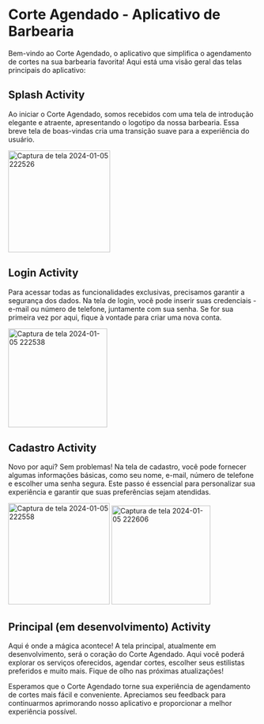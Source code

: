 # Corte Agendado - Aplicativo de Barbearia

Bem-vindo ao Corte Agendado, o aplicativo que simplifica o agendamento de cortes na sua barbearia favorita! Aqui está uma visão geral das telas principais do aplicativo:

## Splash Activity
Ao iniciar o Corte Agendado, somos recebidos com uma tela de introdução elegante e atraente, apresentando o logotipo da nossa barbearia. Essa breve tela de boas-vindas cria uma transição suave para a experiência do usuário.

<img width="206" alt="Captura de tela 2024-01-05 222526" src="https://github.com/DevRodrigoSantana/APP_Barbearia/assets/127454248/5a5ed027-bdc4-4d13-aed1-b8d5c12f164b">

## Login Activity
Para acessar todas as funcionalidades exclusivas, precisamos garantir a segurança dos dados. Na tela de login, você pode inserir suas credenciais - e-mail ou número de telefone, juntamente com sua senha. Se for sua primeira vez por aqui, fique à vontade para criar uma nova conta.

<img width="200" alt="Captura de tela 2024-01-05 222538" src="https://github.com/DevRodrigoSantana/APP_Barbearia/assets/127454248/42ee13dc-0bf3-4e4c-a68a-6216774676fb">

## Cadastro Activity
Novo por aqui? Sem problemas! Na tela de cadastro, você pode fornecer algumas informações básicas, como seu nome, e-mail, número de telefone e escolher uma senha segura. Este passo é essencial para personalizar sua experiência e garantir que suas preferências sejam atendidas.

<img width="205" alt="Captura de tela 2024-01-05 222558" src="https://github.com/DevRodrigoSantana/APP_Barbearia/assets/127454248/2a65a883-32b6-4866-bab1-7bb7f2314cc0">

<img width="200" alt="Captura de tela 2024-01-05 222606" src="https://github.com/DevRodrigoSantana/APP_Barbearia/assets/127454248/92cdac46-fff9-4035-ac4a-aea57f28d3a2">

## Principal (em desenvolvimento) Activity
Aqui é onde a mágica acontece! A tela principal, atualmente em desenvolvimento, será o coração do Corte Agendado. Aqui você poderá explorar os serviços oferecidos, agendar cortes, escolher seus estilistas preferidos e muito mais. Fique de olho nas próximas atualizações!

Esperamos que o Corte Agendado torne sua experiência de agendamento de cortes mais fácil e conveniente. Apreciamos seu feedback para continuarmos aprimorando nosso aplicativo e proporcionar a melhor experiência possível.


